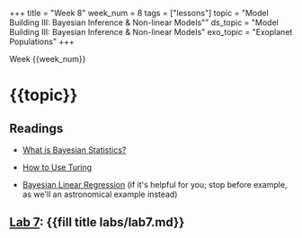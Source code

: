 +++
title = "Week 8"
week_num = 8
tags = ["lessons"]
topic = "Model Building III: Bayesian Inference & Non-linear Models""
ds_topic = "Model Building III: Bayesian Inference & Non-linear Models"
exo_topic =  "Exoplanet Populations"
+++

Week {{week_num}}
# {{topic}}

## Readings
- [What is Bayesian Statistics?](https://storopoli.github.io/Bayesian-Julia/pages/02_bayes_stats/)

- [How to Use Turing](https://storopoli.github.io/Bayesian-Julia/pages/4_Turing/)
- [Bayesian Linear Regression](https://storopoli.github.io/Bayesian-Julia/pages/6_linear_reg/) (if it's helpful for you; stop before example, as we'll an astronomical example instead)

## [Lab 7](../../labs/lab7/): {{fill title labs/lab7.md}}

